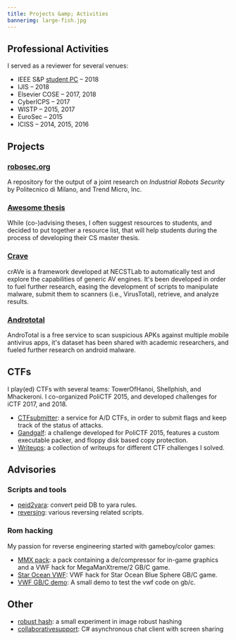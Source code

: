 ```yaml
---
title: Projects &amp; Activities
bannerimg: large-fish.jpg
---
```


## Professional Activities
I served as a reviewer for several venues:

  + IEEE S&amp;P [student PC](https://www.ieee-security.org/TC/SP2018/studentpc.html) – 2018
  + IJIS – 2018
  + Elsevier COSE – 2017, 2018
  + CyberICPS – 2017
  + WISTP – 2015, 2017
  + EuroSec – 2015
  + ICISS – 2014, 2015, 2016


## Projects

### [robosec.org](https://robosec.org)
A repository for the output of a joint research on *Industrial Robots Security* by Politecnico di Milano, and Trend Micro, Inc.

### [Awesome thesis](https://github.com/ocean1/awesome-thesis)
While (co-)advising theses, I often suggest resources to students, and decided to put together a resource list, that will help students during the process of developing their CS master thesis.

### [Crave](https://github.com/necst/crave)
crAVe is a framework developed at NECSTLab to automatically test and explore the capabilities of generic AV engines. It's been developed in order to fuel further research, easing the development of scripts to manipulate malware, submit them to scanners (i.e., VirusTotal), retrieve, and analyze results.


### [Andrototal](https://andrototal.org/)
AndroTotal is a free service to scan suspicious APKs against multiple mobile antivirus apps, it's dataset has been shared with academic researchers, and fueled further research on android malware.

## CTFs
I play(ed) CTFs with several teams: TowerOfHanoi, Shellphish, and Mhackeroni.
I co-organized PoliCTF 2015, and developed challenges for iCTF 2017, and 2018.

  + [CTFsubmitter](https://github.com/TowerofHanoi/CTFsubmitter): a service for A/D CTFs, in order to submit flags and keep track of the status of attacks.
  + [Gandgalf](https://github.com/ocean1/gandgalf): a challenge developed for PoliCTF 2015, features a custom executable packer, and floppy disk based copy protection.
  + [Writeups](https://github.com/ocean1/writeups): a collection of writeups for different CTF challenges I solved.

## Advisories


### Scripts and tools
  + [peid2yara](https://github.com/ocean1/peid2yara): convert peid DB to yara rules.
  + [reversing](https://github.com/ocean1/reversing_stuff): various reversing related scripts.

### Rom hacking
My passion for reverse engineering started with gameboy/color games:

  + [MMX pack](https://github.com/ocean1/mmx_hackpack): a pack containing a de/compressor for in-game graphics and a VWF hack for MegaManXtreme/2 GB/C game.
  + [Star Ocean VWF](https://github.com/ocean1/sobs_vwf): VWF hack for Star Ocean Blue Sphere GB/C game.
  + [VWF GB/C demo](https://github.com/ocean1/vwf_gb_demo): A small demo to test the vwf code on gb/c.

## Other
  + [robust hash](https://github.com/ocean1/robusthash): a small experiment in image robust hashing
  + [collaborativesupport](https://github.com/ocean1/CollaborativeSupport): C# asynchronous chat client with screen sharing

